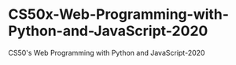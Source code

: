 # CS50x-Web-Programming-with-Python-and-JavaScript-2020
CS50's Web Programming with Python and JavaScript-2020
